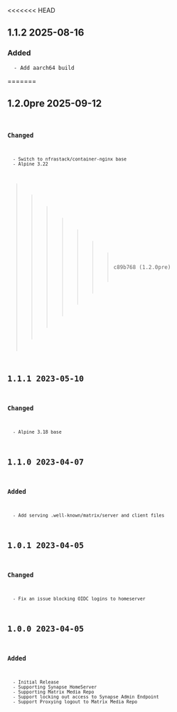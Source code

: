 <<<<<<< HEAD
## 1.1.2 2025-08-16 <dave at tiredofit dot ca>

   ### Added
      - Add aarch64 build

=======
## 1.2.0pre 2025-09-12 <code at nfrastack dot com>

   ### Changed
      - Switch to nfrastack/container-nginx base
      - Alpine 3.22
>>>>>>> c89b768 (1.2.0pre)

## 1.1.1 2023-05-10 <dave at tiredofit dot ca>

   ### Changed
      - Alpine 3.18 base


## 1.1.0 2023-04-07 <dave at tiredofit dot ca>

   ### Added
      - Add serving .well-known/matrix/server and client files


## 1.0.1 2023-04-05 <dave at tiredofit dot ca>

   ### Changed
      - Fix an issue blocking OIDC logins to homeserver


## 1.0.0 2023-04-05 <dave at tiredofit dot ca>

   ### Added
      - Initial Release
      - Supporting Synapse HomeServer
      - Supporting Matrix Media Repo
      - Support locking out access to Synapse Admin Endpoint
      - Support Proxying logout to Matrix Media Repo


